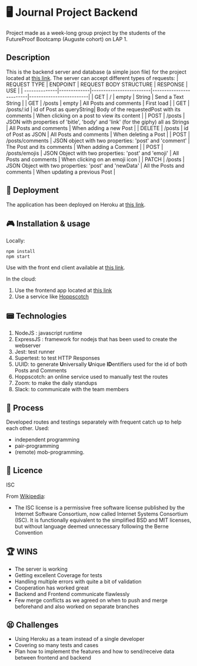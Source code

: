 # 🖥 Journal Project Backend
Project made as a week-long group project by the students of the FutureProof Bootcamp (Auguste cohort) on LAP 1.

## Description
This is the backend server and database (a simple json file) for the project located at [this link](https://github.com/xargon666/Journal_Project_Frontend).
The server can accept different types of requests:
| REQUEST TYPE  | ENDPOINT    | REQUEST BODY STRUCTURE  | RESPONSE                | USE                     |
| --------------|-------------|-------------------------|-------------------------|-------------------------|
| GET           | /           | empty                   | String                  | Send a Text String      |
| GET           | /posts      | empty                   | All Posts and comments  | First load              |
| GET           | /posts/:id  | id of Post as queryString| Body of the requestedPost with its comments | When clicking on a post to view its content |
| POST          | /posts      | JSON with properties of 'bitle', 'body' and 'link' (for the giphy) all as Strings | All Posts and comments | When adding a new Post |
| DELETE        | /posts      | id of Post as JSON      | All Posts and comments  | When deleting a Post    |
| POST          | /posts/comments | JSON object with two properties: 'post' and 'comment' | The Post and its comments | When adding a Comment |
| POST          | /posts/emojis | JSON Object with two properties: 'post' and 'emoji' | All Posts and comments  | When clicking on an emoji icon  |
| PATCH         | /posts      | JSON Object with two properties: 'post' and 'newData' | All the Posts and comments  | When updating a previous Post |

## 💾 Deployment
The application has been deployed on Heroku at [this link](https://journal-project-backend.herokuapp.com/).

## 🎮 Installation & usage
Locally:
```
npm install
npm start
```
Use with the front end client available at [this link](https://github.com/xargon666/Journal_Project_Frontend).

In the cloud:
1. Use the frontend app located at [this link](https://journal-project-lemon.netlify.app/)
2. Use a service like [Hoppscotch](https://hoppscotch.io/)

## 📟 Technologies
1. NodeJS : javascript runtime
2. ExpressJS : framework for nodejs that has been used to create the webserver
3. Jest: test runner
4. Supertest: to test HTTP Responses
5. UUID: to generate **U**niversally **U**nique **ID**entifiers used for the id of both Posts and Comments
6. Hoppscotch: an online service used to manually test the routes
7. Zoom: to make the daily standups
8. Slack: to communicate with the team members

## 🤔 Process
Developed routes and testings separately with frequent catch up to help each other.
Used: 
- independent programming
- pair-programming
- (remote) mob-programming.

## 🪪 Licence
ISC

From [Wikipedia](https://en.wikipedia.org/wiki/ISC_license):
- The ISC license is a permissive free software license published by the Internet Software Consortium, now called Internet Systems Consortium (ISC). It is functionally equivalent to the simplified BSD and MIT licenses, but without language deemed unnecessary following the Berne Convention

## 🏆 WINS
- The server is working
- Getting excellent Coverage for tests
- Handling multiple errors with quite a bit of validation
- Cooperation has worked great
- Backend and Frontend communicate flawlessly 
- Few merge conflicts as we agreed on when to push and merge beforehand and also worked on separate branches

## 😫 Challenges
- Using Heroku as a team instead of a single developer
- Covering so many tests and cases
- Plan how to implement the features and how to send/receive data between frontend and backend
